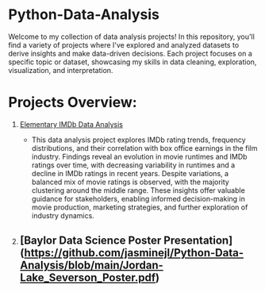 # Python-Data-Analysis
Welcome to my collection of data analysis projects! In this repository, you'll find a variety of projects where I've explored and analyzed datasets to derive insights and make data-driven decisions. Each project focuses on a specific topic or dataset, showcasing my skills in data cleaning, exploration, visualization, and interpretation.

# Projects Overview:
1. [Elementary IMDb Data Analysis](https://github.com/jasminejl/Python-Data-Analysis/blob/main/IMDb%20Data.ipynb)
   - This data analysis project explores IMDb rating trends, frequency distributions, and their correlation with box office earnings in the   film industry. Findings reveal an evolution in movie runtimes and IMDb ratings over time, with decreasing variability in runtimes and a decline in IMDb ratings in recent years. Despite variations, a balanced mix of movie ratings is observed, with the majority clustering around the middle range. These insights offer valuable guidance for stakeholders, enabling informed decision-making in movie production, marketing strategies, and further exploration of industry dynamics.
  
2. [Baylor Data Science Poster Presentation] (https://github.com/jasminejl/Python-Data-Analysis/blob/main/Jordan-Lake_Severson_Poster.pdf)
   - 

